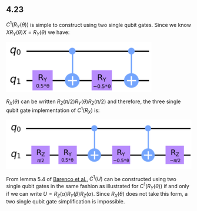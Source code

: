 ## 4.23

$`C^1(R_Y(\theta))`$ is simple to construct using two single qubit gates. Since we know $`XR_Y(\theta)X =R_Y(\theta)`$ we have:

![RY](../imgs/4.23.1.png)

$`R_X(\theta)`$ can be written $`R_Z(\pi/2)R_Y(\theta)R_Z(\pi/2)`$ and therefore, the three single qubit gate implementation of $`C^1(R_X)`$ is:

![RY](../imgs/4.23.2.png)


From lemma 5.4 of [Barenco et al.](https://arxiv.org/pdf/quant-ph/9503016.pdf), $`C^1(U)`$ can be constructed using two single qubit gates in the same fashion as illustrated for $`C^1(R_Y(\theta))`$ if and only if we can write $`U=R_Z(\alpha)R_Y(\beta)R_Z(\alpha)`$. Since $`R_X(\theta)`$ does not take this form, a two single qubit gate simplification is impossible.